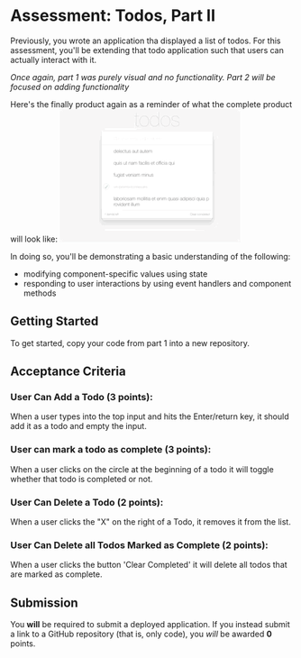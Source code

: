 # Assessment: Todos, Part II

Previously, you wrote an application tha displayed a list of todos. For this assessment,
you'll be extending that todo application such that users can actually interact with it.

*Once again, part 1 was purely visual and no functionality. Part 2 will be focused on adding functionality*

Here's the finally product again as a reminder of what the complete product
will look like:
![example output](screenshots/result.gif)

In doing so, you'll be demonstrating a basic understanding of the following:

- modifying component-specific values using state
- responding to user interactions by using event handlers and component methods


## Getting Started
To get started, copy your code from part 1 into a new repository.


## Acceptance Criteria

### User Can Add a Todo (3 points): 
When a user types into the top input and hits the Enter/return key, it should add it as a todo and empty the input.

### User can mark a todo as complete (3 points): 
When a user clicks on the circle at the beginning of a todo it will toggle whether that todo is completed or not.

### User Can Delete a Todo (2 points): 
When a user clicks the "X" on the right of a Todo, it removes it from the list.

### User Can Delete all Todos Marked as Complete (2 points): 
When a user clicks the button 'Clear Completed' it will delete all todos that are marked as complete.

## Submission

You __will__ be required to submit a deployed application. If you instead
submit a link to a GitHub repository (that is, only code), you _will_ be awarded
__0__ points.
